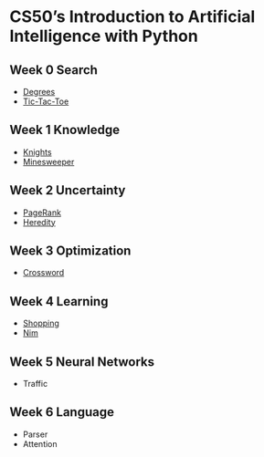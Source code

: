 # CS50’s Introduction to Artificial Intelligence with Python

## Week 0 Search

- [Degrees](degrees)
- [Tic-Tac-Toe](tictactoe)

## Week 1 Knowledge

- [Knights](knights)
- [Minesweeper](minesweeper)

## Week 2 Uncertainty

- [PageRank](pagerank)
- [Heredity](heredity)

## Week 3 Optimization

- [Crossword](crossword)

## Week 4 Learning

- [Shopping](shopping)
- [Nim](nim)

## Week 5 Neural Networks

- Traffic

## Week 6 Language

- Parser
- Attention
